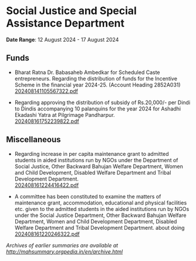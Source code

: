 # Social Justice and Special Assistance Department

**Date Range**: 12 August 2024 - 17 August 2024


## Funds
- Bharat Ratna Dr. Babasaheb Ambedkar for Scheduled Caste entrepreneurs. Regarding the distribution of funds for the Incentive Scheme in the financial year 2024-25. (Account Heading 2852A031)\
  [202408141105567322.pdf](https://gr.maharashtra.gov.in/Site/Upload/Government%20Resolutions/English/202408141105567322.pdf)

- Regarding approving the distribution of subsidy of Rs.20,000/- per Dindi to Dindis accompanying 10 palanquins for the year 2024 for Ashadhi Ekadashi Yatra at Pilgrimage Pandharpur.\
  [202408161752239822.pdf](https://gr.maharashtra.gov.in/Site/Upload/Government%20Resolutions/English/202408161752239822.pdf)

## Miscellaneous
- Regarding increase in per capita maintenance grant to admitted students in aided institutions run by NGOs under the Department of Social Justice, Other Backward Bahujan Welfare Department, Women and Child Development, Disabled Welfare Department and Tribal Development Department.\
  [202408161224416422.pdf](https://gr.maharashtra.gov.in/Site/Upload/Government%20Resolutions/English/202408161224416422.pdf)

- A committee has been constituted to examine the matters of maintenance grant, accommodation, educational and physical facilities etc. given to the admitted students in the aided institutions run by NGOs under the Social Justice Department, Other Backward Bahujan Welfare Department, Women and Child Development Department, Disabled Welfare Department and Tribal Development Department. about doing\
  [202408161220246322.pdf](https://gr.maharashtra.gov.in/Site/Upload/Government%20Resolutions/English/202408161220246322.pdf)


*Archives of earlier summaries are available at http://mahsummary.orgpedia.in/en/archive.html*